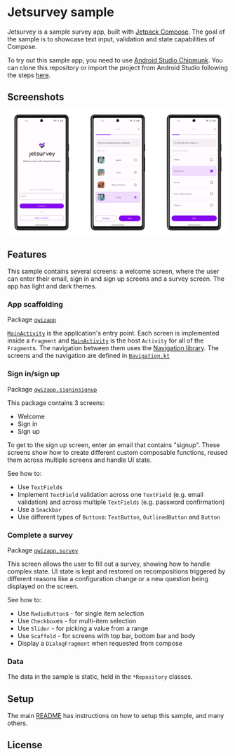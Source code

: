 # Jetsurvey sample

Jetsurvey is a sample survey app, built with
[Jetpack Compose](https://developer.android.com/jetpack/compose). The goal of the sample is to
showcase text input, validation and state capabilities of Compose.

To try out this sample app, you need to use 
[Android Studio Chipmunk](https://developer.android.com/studio).
You can clone this repository or import the
project from Android Studio following the steps
[here](https://developer.android.com/jetpack/compose/setup#sample).

## Screenshots

<img src="screenshots/screenshots.png"/>

## Features

This sample contains several screens: a welcome screen, where the user can enter their email, sign in and sign up screens and a survey screen. The app has light and dark themes.

### App scaffolding

Package [`qwizapp`][1]

[`MainActivity`][2] is the application's entry point. Each screen is implemented inside a `Fragment` and [`MainActivity`][2] is the host `Activity` for all of the `Fragment`s.
The navigation between them uses the [Navigation library][3]. The screens and the navigation are defined in [`Navigation.kt`][4]

[1]: app/src/main/java/com/example/compose/jetsurvey
[2]: app/src/main/java/com/example/compose/jetsurvey/MainActivity.kt
[3]: https://developer.android.com/guide/navigation
[4]: app/src/main/java/com/example/compose/jetsurvey/Navigation.kt

### Sign in/sign up

Package [`qwizapp.signinsignup`][5]

This package contains 3 screens:
* Welcome
* Sign in
* Sign up

To get to the sign up screen, enter an email that contains "signup".
These screens show how to create different custom composable functions, reused them across multiple screens and handle UI state.

See how to:

* Use `TextField`s
* Implement `TextField` validation across one `TextField` (e.g. email validation) and across multiple `TextFields` (e.g. password confirmation)
* Use a `Snackbar`
* Use different types of `Button`s: `TextButton`, `OutlinedButton` and `Button`

[5]: app/src/main/java/com/example/compose/jetsurvey/signinsignup

### Complete a survey

Package [`qwizapp.survey`][6]

This screen allows the user to fill out a survey, showing how to handle complex state. UI state is kept and restored on recompositions triggered by different reasons like a configuration change or a new question being displayed on the screen.

See how to:

* Use `RadioButton`s - for single item selection
* Use `Checkbox`es - for multi-item selection
* Use `Slider` - for picking a value from a range
* Use `Scaffold` - for screens with top bar, bottom bar and body
* Display a `DialogFragment` when requested from compose

[6]: app/src/main/java/com/example/compose/jetsurvey/quiz

### Data

The data in the sample is static, held in the `*Repository` classes.

## Setup
The main [README](https://github.com/android/compose-samples/) has instructions on how to
setup this sample, and many others.

## License

